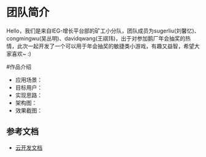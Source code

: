 # 团队简介

Hello，我们是来自IEG-增长平台部的矿工小分队，团队成员为sugerliu(刘馨忆)、congmingwu(吴丛明)、davidqwang(王祺玮)，出于对参加鹅厂年会抽奖的热情，此次一起开发了一个可以用于年会抽奖的敏捷类小游戏，有趣又益智，希望大家喜欢~  :)

#作品介绍
- 应用场景：
- 目标用户：
- 实现思路：
- 架构图：
- 效果截图：

## 参考文档

- [云开发文档](https://developers.weixin.qq.com/miniprogram/dev/wxcloud/basis/getting-started.html)

